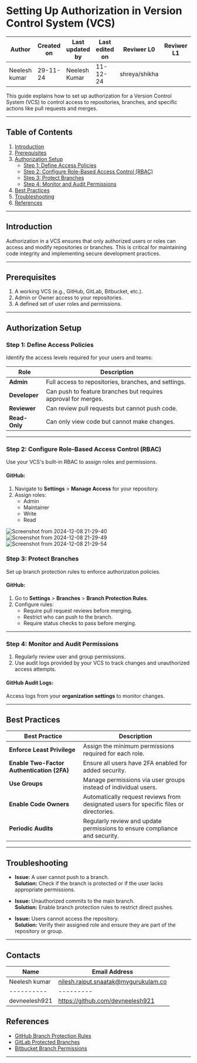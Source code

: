 # Setting Up Authorization in Version Control System (VCS)


| **Author** | **Created on** | **Last updated by** | **Last edited on** | **Reviwer L0** |**Reviwer L1** |**Reviwer L2** |
|------------|----------------|----------------------|---------------------|---------------|---------------|---------------|
| Neelesh kumar      | 29-11-24      | Neelesh  Kumar             | 11-12-24           | shreya/shikha | | |     

This guide explains how to set up authorization for a Version Control System (VCS) to control access to repositories, branches, and specific actions like pull requests and merges.

---

## Table of Contents

1. [Introduction](#introduction)
2. [Prerequisites](#prerequisites)
3. [Authorization Setup](#authorization-setup)
    - [Step 1: Define Access Policies](#step-1-define-access-policies)
    - [Step 2: Configure Role-Based Access Control (RBAC)](#step-2-configure-role-based-access-control-rbac)
    - [Step 3: Protect Branches](#step-3-protect-branches)
    - [Step 4: Monitor and Audit Permissions](#step-4-monitor-and-audit-permissions)
4. [Best Practices](#best-practices)
5. [Troubleshooting](#troubleshooting)
6. [References](#references)

---

## Introduction

Authorization in a VCS ensures that only authorized users or roles can access and modify repositories or branches. This is critical for maintaining code integrity and implementing secure development practices.

---

## Prerequisites

1. A working VCS (e.g., GitHub, GitLab, Bitbucket, etc.).
2. Admin or Owner access to your repositories.
3. A defined set of user roles and permissions.

---

## Authorization Setup

### Step 1: Define Access Policies

Identify the access levels required for your users and teams:


| **Role**        | **Description**                                                                 |
|------------------|---------------------------------------------------------------------------------|
| **Admin**        | Full access to repositories, branches, and settings.                           |
| **Developer**    | Can push to feature branches but requires approval for merges.                 |
| **Reviewer**     | Can review pull requests but cannot push code.                                 |
| **Read-Only**    | Can only view code but cannot make changes.                                    |


---

### Step 2: Configure Role-Based Access Control (RBAC)

Use your VCS's built-in RBAC to assign roles and permissions.

#### GitHub:
1. Navigate to **Settings** > **Manage Access** for your repository.
2. Assign roles:
   - Admin
   - Maintainer
   - Write
   - Read

![Screenshot from 2024-12-08 21-29-40](https://github.com/user-attachments/assets/0a419724-57f9-4177-8624-6e471034c997)
![Screenshot from 2024-12-08 21-29-49](https://github.com/user-attachments/assets/883308f0-c1c7-4ef2-8543-6d8ed9eaed42)
![Screenshot from 2024-12-08 21-29-54](https://github.com/user-attachments/assets/fb369093-ded8-41e3-998f-24a3c74d1cc1)


### Step 3: Protect Branches

Set up branch protection rules to enforce authorization policies.

#### GitHub:
1. Go to **Settings** > **Branches** > **Branch Protection Rules**.
2. Configure rules:
   - Require pull request reviews before merging.
   - Restrict who can push to the branch.
   - Require status checks to pass before merging.


---

### Step 4: Monitor and Audit Permissions

1. Regularly review user and group permissions.
2. Use audit logs provided by your VCS to track changes and unauthorized access attempts.

#### GitHub Audit Logs:
Access logs from your **organization settings** to monitor changes.



---

## Best Practices


| **Best Practice**                  | **Description**                                                                                   |
|------------------------------------|---------------------------------------------------------------------------------------------------|
| **Enforce Least Privilege**        | Assign the minimum permissions required for each role.                                            |
| **Enable Two-Factor Authentication (2FA)** | Ensure all users have 2FA enabled for added security.                                            |
| **Use Groups**                     | Manage permissions via user groups instead of individual users.                                   |
| **Enable Code Owners**             | Automatically request reviews from designated users for specific files or directories.            |
| **Periodic Audits**                | Regularly review and update permissions to ensure compliance and security.                        |


---

## Troubleshooting

- **Issue:** A user cannot push to a branch.  
  **Solution:** Check if the branch is protected or if the user lacks appropriate permissions.

- **Issue:** Unauthorized commits to the main branch.  
  **Solution:** Enable branch protection rules to restrict direct pushes.

- **Issue:** Users cannot access the repository.  
  **Solution:** Verify their assigned role and ensure they are part of the repository or group.

---
## Contacts

| Name| Email Address      |
|-----|--------------------------|
| Neelesh kumar | nilesh.rajput.snaatak@mygurukulam.co || GitHub | URL |
|----------|---------|
|  devneelesh921  |  https://github.com/devneelesh921  |



## References

- [GitHub Branch Protection Rules](https://docs.github.com/en/repositories/configuring-branches-and-merges-in-your-repository/defining-the-mergeability-of-pull-requests/about-protected-branches)
- [GitLab Protected Branches](https://docs.gitlab.com/ee/user/project/protected_branches.html)
- [Bitbucket Branch Permissions](https://support.atlassian.com/bitbucket-cloud/docs/enforce-branch-permissions/)

---
